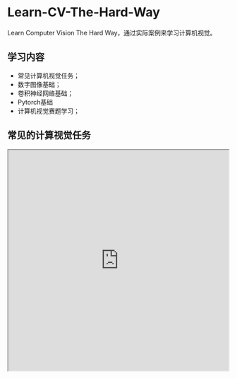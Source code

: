 # Learn-CV-The-Hard-Way
Learn Computer Vision The Hard Way，通过实际案例来学习计算机视觉。

## 学习内容

- 常见计算机视觉任务；
- 数字图像基础；
- 卷积神经网络基础；
- Pytorch基础
- 计算机视觉赛题学习；

## 常见的计算视觉任务

<iframe height=500 width=500 src="https://gluon-cv.mxnet.io/_static/short_demo.gif">
![https://gluon-cv.mxnet.io/_static/short_demo.gif](https://gluon-cv.mxnet.io/_static/short_demo.gif)

- 有什么任务（任务目标和评价指标）？
- 每种任务如何解决（常见模型）？
- 每种任务有什么应用场景？

